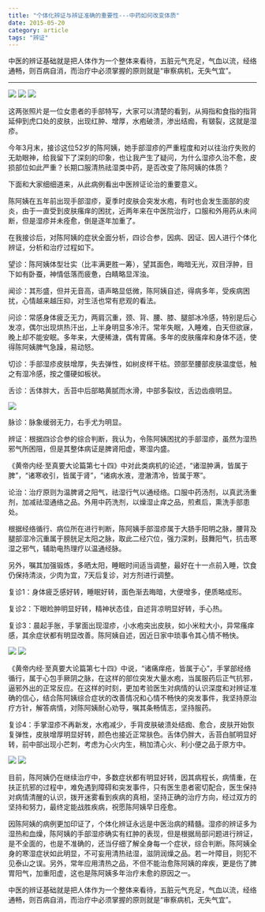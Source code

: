 ```yaml
---
title: "个体化辨证与辨证准确的重要性---中药如何改变体质"
date: 2015-05-20
category: article
tags: "辨证"
---
```


中医的辨证基础就是把人体作为一个整体来看待，五脏元气充足，气血以流，经络通畅，则百病自消，而治疗中必须掌握的原则就是“审察病机，无失气宜”。

***

![](/media/2015/05/20-01.jpg)
![](/media/2015/05/20-02.jpg)
![](/media/2015/05/20-03.jpg)

这两张照片是一位女患者的手部特写，大家可以清楚的看到，从拇指和食指的指背延伸到虎口处的皮肤，出现红肿、增厚，水疱破溃，渗出结痂，有皲裂，这就是湿疹。

今年3月末，接诊这位52岁的陈阿姨，她手部湿疹的严重程度和对以往治疗失败的无助眼神，给我留下了深刻的印象，也让我产生了疑问，为什么湿疹久治不愈，皮损部位如此严重？长期口服清热祛湿类中药，是否改变了陈阿姨的体质？

下面和大家细细道来，从此病例看出中医辨证论治的重要意义。

陈阿姨在五年前出现手部湿疹，夏季时皮肤会突发水疱，有时也会发生面部的皮炎，由于一直受到皮肤瘙痒的困扰，近两年来在中医院治疗，口服和外用药从未间断，但是湿疹并未痊愈，倒是逐年加重了。

在我接诊后，对陈阿姨的症状全面分析，四诊合参，因病、因证、因人进行个体化辨证，分析和治疗过程如下。

望诊：陈阿姨体型壮实（比丰满更胜一筹），望其面色，晦暗无光，双目浮肿，目下如有卧蚕，神情低落而疲惫，白睛略显浑浊。

闻诊：其形盛，但并无音高，语声略显低微，陈阿姨自述，得病多年，受疾病困扰，心情越来越压抑，对生活也常有悲观的看法。

问诊：常感身体疲乏无力，两肩沉重，颈、背、腰、膝、腿部冰冷感，特别是后心发凉，偶尔出现烘热汗出，上半身明显多冷汗。常年失眠，入睡难，白天但欲寐，晚上却不能安眠。多年来，大便稀溏，偶有胃痛。多年的皮肤瘙痒和身体不适，使得陈阿姨脾气急躁，易动怒。

切诊：手部湿疹皮肤增厚，失去弹性，如树皮样干枯。颈部至腰部皮肤温度低，触之有湿冷感，按之僵硬如板状。

舌诊：舌体胖大，舌苔中后部略黄腻而水滑，中部多裂纹，舌边齿痕明显。

![](/media/2015/05/20-04.jpg)

脉诊：脉象缓弱无力，右手尤为明显。

辨证：根据四诊合参的综合判断，我认为，令陈阿姨困扰的手部湿疹，虽然为湿热邪气所困阻，但是其整体病证是脾肾阳虚，寒湿内盛。

《黄帝内经·至真要大论篇第七十四》中对此类病机的论述，“诸湿肿满，皆属于脾”，“诸寒收引，皆属于肾”，“诸病水液，澄澈清冷，皆属于寒”。

论治：治疗原则为温脾肾之阳气，祛湿行气以通经络。口服中药汤剂，以真武汤重剂，加减祛湿通络之品。外用中药洗剂，以燥湿止痒之品，煎煮后，熏洗手部患处。

根据经络循行、病位所在进行判断，陈阿姨手部湿疹属于大肠手阳明之脉，腰背及腿部湿冷沉重属于膀胱足太阳之脉，取此二经穴位，强力深刺，鼓舞阳气，抗击寒湿之邪气，辅助电热理疗以温通经脉。

另外，嘱其加强锻炼，多晒太阳，睡眠时间适当调整，最好在十一点前入睡，饮食仍保持清淡，少肉为宜，7天后复诊，对方剂进行调整。

复诊1：身体疲乏感好转，睡眠好转，面色渐去晦暗，大便增多，便质略成形。

复诊2：下眼睑肿明显好转，精神状态佳，自述背凉明显好转，手心热。

复诊3：晨起手胀，手掌面出现湿疹，小水疱突出皮肤，如小米粒大小，异常瘙痒感，其余症状都有明显改善。陈阿姨自述，因近日家中琐事令其心情不畅快。

![](/media/2015/05/20-05.jpg)
![](/media/2015/05/20-06.jpg)

《黄帝内经·至真要大论篇第七十四》中说，“诸痛痒疮，皆属于心”，手掌部经络循行，属于心包手厥阴之脉，在这样的部位突发大量水疱，当属服药后正气抗邪，逼邪外出的正常反应。在这样的时刻，更加考验医生对病情的认识深度和对辨证准确的信心，结合陈阿姨综合症状的改善情况和心情不畅快的突发事件，我坚持原治疗方针，解答病情，对陈阿姨耐心劝导，嘱其条畅情志，坚持服药。

复诊4：手掌湿疹不再新发，水疱减少，手背皮肤破溃处结痂、愈合，皮肤开始恢复弹性，皮肤增厚明显好转，颜色也接近正常肤色。舌体仍胖大，舌苔白腻明显好转，前中部出现小芒刺，考虑为心火内生，稍加清心火、利小便之品于原方中。

![](/media/2015/05/20-07.jpg)
![](/media/2015/05/20-08.jpg)

目前，陈阿姨仍在继续治疗中，多数症状都有明显好转，因其病程长，病情重，在扶正抗邪的过程中，难免遇到障碍和突发事件，只有医生患者密切配合，医生保持对病情清醒的认识，拨开迷雾看到疾病的真相，坚持正确的治疗方向，经过双方的坚持和努力，最终定能战胜疾病，祝愿陈阿姨早日痊愈。

因陈阿姨的病例更加印证了，个体化辨证永远是中医治病的精髓。湿疹的辨证多为湿热和血燥，陈阿姨的手部湿疹确实有红肿的表现，但是根据局部问题进行辨证，是不全面的，也是不准确的，还当仔细了解全身每一个症状，综合判断。陈阿姨全身的寒湿症状如此明显，不可妄用清热祛湿，滋阴润燥之品。若一叶障目，则犯不见泰山之误。另外，常年应用清热之品，不但不能治愈陈阿姨的痒疾，更是伤了脾胃阳气，加重阳虚，这也是陈阿姨多年治疗未愈的原因之一。

中医的辨证基础就是把人体作为一个整体来看待，五脏元气充足，气血以流，经络通畅，则百病自消，而治疗中必须掌握的原则就是“审察病机，无失气宜”。
